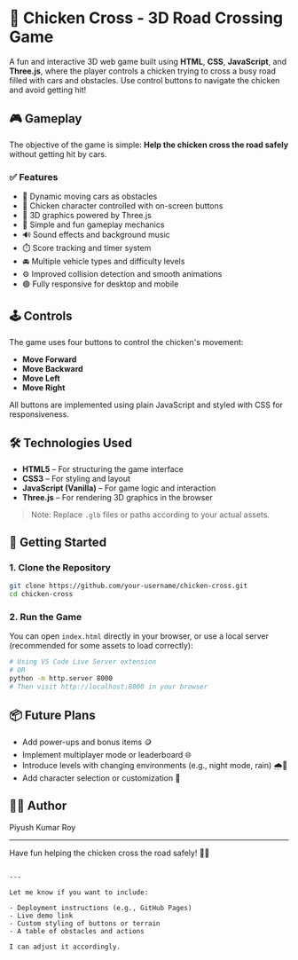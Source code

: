 # 🐔 Chicken Cross - 3D Road Crossing Game

A fun and interactive 3D web game built using **HTML**, **CSS**, **JavaScript**, and **Three.js**, where the player controls a chicken trying to cross a busy road filled with cars and obstacles. Use control buttons to navigate the chicken and avoid getting hit!

## 🎮 Gameplay

The objective of the game is simple: **Help the chicken cross the road safely** without getting hit by cars.

### ✅ Features

- 🚗 Dynamic moving cars as obstacles
- 🐔 Chicken character controlled with on-screen buttons
- 🌄 3D graphics powered by Three.js
- 🎯 Simple and fun gameplay mechanics
- 🔊 Sound effects and background music
- ⏱️ Score tracking and timer system
- 🚘 Multiple vehicle types and difficulty levels
- ⚙️ Improved collision detection and smooth animations
- 🟢 Fully responsive for desktop and mobile

## 🕹️ Controls

The game uses four buttons to control the chicken's movement:

- **Move Forward**
- **Move Backward**
- **Move Left**
- **Move Right**

All buttons are implemented using plain JavaScript and styled with CSS for responsiveness.

## 🛠️ Technologies Used

- **HTML5** – For structuring the game interface
- **CSS3** – For styling and layout
- **JavaScript (Vanilla)** – For game logic and interaction
- **Three.js** – For rendering 3D graphics in the browser
> Note: Replace `.glb` files or paths according to your actual assets.

## 🚀 Getting Started

### 1. Clone the Repository

```bash
git clone https://github.com/your-username/chicken-cross.git
cd chicken-cross
````

### 2. Run the Game

You can open `index.html` directly in your browser, or use a local server (recommended for some assets to load correctly):

```bash
# Using VS Code Live Server extension
# OR
python -m http.server 8000
# Then visit http://localhost:8000 in your browser
```

## 📦 Future Plans

- Add power-ups and bonus items 🪙  
- Implement multiplayer mode or leaderboard 🌐  
- Introduce levels with changing environments (e.g., night mode, rain) 🌧️🌙  
- Add character selection or customization 🎨


## 🧑‍💻 Author

Piyush Kumar Roy

---

Have fun helping the chicken cross the road safely! 🐣🚦

```

---

Let me know if you want to include:

- Deployment instructions (e.g., GitHub Pages)
- Live demo link
- Custom styling of buttons or terrain
- A table of obstacles and actions

I can adjust it accordingly.
```

